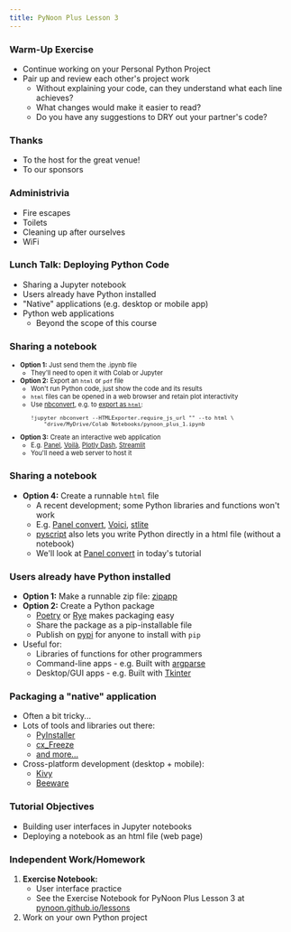 ```yaml
---
title: PyNoon Plus Lesson 3
---
```


### Warm-Up Exercise

* Continue working on your Personal Python Project
* Pair up and review each other's project work
  * Without explaining your code, can they understand what each line
    achieves?
  * What changes would make it easier to read?
  * Do you have any suggestions to DRY out your partner's code?

### Thanks

* To the host for the great venue!
* To our sponsors

### Administrivia

* Fire escapes
* Toilets
* Cleaning up after ourselves
* WiFi


### Lunch Talk: Deploying Python Code

* Sharing a Jupyter notebook
* Users already have Python installed
* "Native" applications (e.g. desktop or mobile app)
* Python web applications
  * Beyond the scope of this course

### Sharing a notebook

<div style="font-size: 0.8em;">

* **Option 1:** Just send them the .ipynb file
  * They'll need to open it with Colab or Jupyter
* **Option 2:** Export an `html` or `pdf` file
  * Won't run Python code, just show the code and its results
  * `html` files can be opened in a web browser and retain plot interactivity
  * Use [nbconvert](https://saturncloud.io/blog/convert-google-colab-notebook-to-pdf-html/), e.g. to [export as `html`](example_notebook.html):
    ```
    !jupyter nbconvert --HTMLExporter.require_js_url "" --to html \
        "drive/MyDrive/Colab Notebooks/pynoon_plus_1.ipynb
    ```
* **Option 3:** Create an interactive web application
  * E.g. [Panel](https://panel.holoviz.org/), [Voilà](https://voila.readthedocs.io/), [Plotly Dash](https://dash.plotly.com/), [Streamlit](https://streamlit.io/)
  * You'll need a web server to host it

</div>

### Sharing a notebook

* **Option 4:** Create a runnable `html` file
  * A recent development; some Python libraries and functions won't work
  * E.g. [Panel convert](https://panel.holoviz.org/how_to/wasm/convert.html), [Voici](https://github.com/voila-dashboards/voici), [stlite](https://github.com/whitphx/stlite)
  * [pyscript](https://pyscript.net/) also lets you write Python directly in a html file (without a notebook)
  * We'll look at [Panel convert](https://panel.holoviz.org/how_to/wasm/convert.html) in today's tutorial

### Users already have Python installed

* **Option 1:** Make a runnable zip file: [zipapp](https://docs.python.org/3/library/zipapp.html)
* **Option 2:** Create a Python package
  * [Poetry](https://python-poetry.org/) or [Rye](https://rye-up.com/)
    makes packaging easy
  * Share the package as a pip-installable file
  * Publish on [pypi](https://pypi.org/) for anyone to install with `pip`
* Useful for:
  * Libraries of functions for other programmers
  * Command-line apps - e.g. Built with [argparse](https://docs.python.org/3/library/argparse.html)
  * Desktop/GUI apps - e.g. Built with [Tkinter](https://docs.python.org/3/library/tkinter.html)

### Packaging a "native" application

* Often a bit tricky...
* Lots of tools and libraries out there:
  * [PyInstaller](https://pyinstaller.org/en/stable/)
  * [cx_Freeze](https://marcelotduarte.github.io/cx_Freeze/)
  * [and more...](https://packaging.python.org/en/latest/overview/#bringing-your-own-python-executable)
* Cross-platform development (desktop + mobile):
  * [Kivy](https://kivy.org/doc/stable/)
  * [Beeware](https://beeware.org/)


### Tutorial Objectives

* Building user interfaces in Jupyter notebooks
* Deploying a notebook as an html file (web page)

### Independent Work/Homework

1. **Exercise Notebook:**
   * User interface practice
   * See the Exercise Notebook for PyNoon Plus Lesson 3 at
     [pynoon.github.io/lessons](https://pynoon.github.io/lessons)
2. Work on your own Python project
